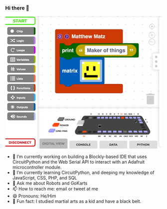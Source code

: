 ### Hi there 👋
![Matthew Matz - maker of things - banner image](https://raw.githubusercontent.com/MatzElectronics/MatzElectronics/master/github_banner_blocks.png)
- 🔭 I’m currently working on building a Blockly-based IDE that uses CircuitPython and the Web Serial API to interact with an Adafruit microcontroller module.
- 🌱 I’m currently learning CircuitPython, and deeping my knowledge of JavaScript, CSS, PHP, and SQL
- 💬 Ask me about Robots and GoKarts
- 📫 How to reach me: email or tweet at me
- 😄 Pronouns: He/Him
- :martial_arts_uniform: Fun fact: I studied martial arts as a kid and have a black belt.

